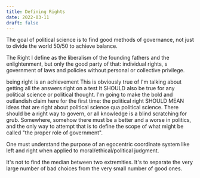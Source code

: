 ```yaml
---
title: Defining Rights
date: 2022-03-11
draft: false
---
```


The goal of political science is to find good methods of governance, not just to divide the world 50/50 to achieve balance.

The Right I define as the liberalism of the founding fathers and the enlightenment, but only the good party of that: individual rights, s government of laws and policies without personal or collective privilege.

being right is an achievement
This is obviously true of I'm talking about getting all the answers right on a test
It SHOULD also be true for any political science or political thought. I'm going to make the bold and outlandish claim here for the first time: the political right SHOULD MEAN ideas that are right about political science qua political science. There should be a right way to govern, or all knowledge is a blind scratching for grub.
Somewhere, somehow there must be a better and a worse in politics, and the only way to attempt that is to define the scope of what might be called "the proper role of government".


One must understand the purpose of an egocentric coordinate system like left and right when applied to moral/ethical/political judgment.

It's not to find the median between two extremities. It's to separate the very large number of bad choices from the very small number of good ones.
